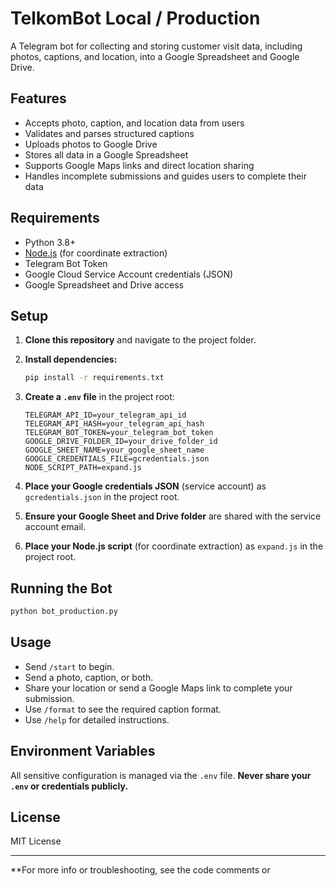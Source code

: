 # TelkomBot Local / Production

A Telegram bot for collecting and storing customer visit data, including photos, captions, and location, into a Google Spreadsheet and Google Drive.

## Features

- Accepts photo, caption, and location data from users
- Validates and parses structured captions
- Uploads photos to Google Drive
- Stores all data in a Google Spreadsheet
- Supports Google Maps links and direct location sharing
- Handles incomplete submissions and guides users to complete their data

## Requirements

- Python 3.8+
- [Node.js](https://nodejs.org/) (for coordinate extraction)
- Telegram Bot Token
- Google Cloud Service Account credentials (JSON)
- Google Spreadsheet and Drive access

## Setup

1. **Clone this repository** and navigate to the project folder.

2. **Install dependencies:**
    ```sh
    pip install -r requirements.txt
    ```

3. **Create a `.env` file** in the project root:
    ```
    TELEGRAM_API_ID=your_telegram_api_id
    TELEGRAM_API_HASH=your_telegram_api_hash
    TELEGRAM_BOT_TOKEN=your_telegram_bot_token
    GOOGLE_DRIVE_FOLDER_ID=your_drive_folder_id
    GOOGLE_SHEET_NAME=your_google_sheet_name
    GOOGLE_CREDENTIALS_FILE=gcredentials.json
    NODE_SCRIPT_PATH=expand.js
    ```

4. **Place your Google credentials JSON** (service account) as `gcredentials.json` in the project root.

5. **Ensure your Google Sheet and Drive folder** are shared with the service account email.

6. **Place your Node.js script** (for coordinate extraction) as `expand.js` in the project root.

## Running the Bot

```sh
python bot_production.py
```

## Usage

- Send `/start` to begin.
- Send a photo, caption, or both.
- Share your location or send a Google Maps link to complete your submission.
- Use `/format` to see the required caption format.
- Use `/help` for detailed instructions.

## Environment Variables

All sensitive configuration is managed via the `.env` file. **Never share your `.env` or credentials publicly.**

## License

MIT License

---

**For more info or troubleshooting, see the code comments or